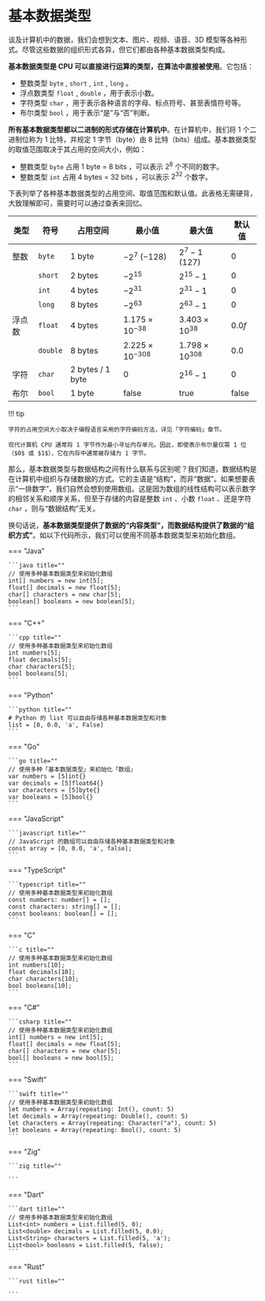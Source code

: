 # 基本数据类型

谈及计算机中的数据，我们会想到文本、图片、视频、语音、3D 模型等各种形式。尽管这些数据的组织形式各异，但它们都由各种基本数据类型构成。

**基本数据类型是 CPU 可以直接进行运算的类型，在算法中直接被使用**。它包括：

- 整数类型 `byte` , `short` , `int` , `long` 。
- 浮点数类型 `float` , `double` ，用于表示小数。
- 字符类型 `char` ，用于表示各种语言的字母、标点符号、甚至表情符号等。
- 布尔类型 `bool` ，用于表示“是”与“否”判断。

**所有基本数据类型都以二进制的形式存储在计算机中**。在计算机中，我们将 $1$ 个二进制位称为 $1$ 比特，并规定 $1$ 字节（byte）由 $8$ 比特（bits）组成。基本数据类型的取值范围取决于其占用的空间大小，例如：

- 整数类型 `byte` 占用 $1$ byte = $8$ bits ，可以表示 $2^{8}$ 个不同的数字。
- 整数类型 `int` 占用 $4$ bytes = $32$ bits ，可以表示 $2^{32}$ 个数字。

下表列举了各种基本数据类型的占用空间、取值范围和默认值。此表格无需硬背，大致理解即可，需要时可以通过查表来回忆。

<div class="center-table" markdown>

| 类型   | 符号     | 占用空间         | 最小值                   | 最大值                  | 默认值         |
| ------ | -------- | ---------------- | ------------------------ | ----------------------- | -------------- |
| 整数   | `byte`   | 1 byte           | $-2^7$ ($-128$)          | $2^7 - 1$ ($127$)       | $0$            |
|        | `short`  | 2 bytes          | $-2^{15}$                | $2^{15} - 1$            | $0$            |
|        | `int`    | 4 bytes          | $-2^{31}$                | $2^{31} - 1$            | $0$            |
|        | `long`   | 8 bytes          | $-2^{63}$                | $2^{63} - 1$            | $0$            |
| 浮点数 | `float`  | 4 bytes          | $1.175 \times 10^{-38}$  | $3.403 \times 10^{38}$  | $0.0 f$        |
|        | `double` | 8 bytes          | $2.225 \times 10^{-308}$ | $1.798 \times 10^{308}$ | $0.0$          |
| 字符   | `char`   | 2 bytes / 1 byte | $0$                      | $2^{16} - 1$            | $0$            |
| 布尔   | `bool`   | 1 byte           | $\text{false}$           | $\text{true}$           | $\text{false}$ |

</div>

!!! tip

    字符的占用空间大小取决于编程语言采用的字符编码方法，详见「字符编码」章节。
    
    现代计算机 CPU 通常将 1 字节作为最小寻址内存单元。因此，即使表示布尔量仅需 1 位（$0$ 或 $1$），它在内存中通常被存储为 1 字节。

那么，基本数据类型与数据结构之间有什么联系与区别呢？我们知道，数据结构是在计算机中组织与存储数据的方式。它的主语是“结构”，而非“数据”。如果想要表示“一排数字”，我们自然会想到使用数组。这是因为数组的线性结构可以表示数字的相邻关系和顺序关系，但至于存储的内容是整数 `int` 、小数 `float` 、还是字符 `char` ，则与“数据结构”无关。

换句话说，**基本数据类型提供了数据的“内容类型”，而数据结构提供了数据的“组织方式”**。如以下代码所示，我们可以使用不同基本数据类型来初始化数组。

=== "Java"

    ```java title=""
    // 使用多种基本数据类型来初始化数组
    int[] numbers = new int[5];
    float[] decimals = new float[5];
    char[] characters = new char[5];
    boolean[] booleans = new boolean[5];
    ```

=== "C++"

    ```cpp title=""
    // 使用多种基本数据类型来初始化数组
    int numbers[5];
    float decimals[5];
    char characters[5];
    bool booleans[5];
    ```

=== "Python"

    ```python title=""
    # Python 的 list 可以自由存储各种基本数据类型和对象
    list = [0, 0.0, 'a', False]
    ```

=== "Go"

    ```go title=""
    // 使用多种「基本数据类型」来初始化「数组」
    var numbers = [5]int{}
    var decimals = [5]float64{}
    var characters = [5]byte{}
    var booleans = [5]bool{}
    ```

=== "JavaScript"

    ```javascript title=""
    // JavaScript 的数组可以自由存储各种基本数据类型和对象
    const array = [0, 0.0, 'a', false];
    ```

=== "TypeScript"

    ```typescript title=""
    // 使用多种基本数据类型来初始化数组
    const numbers: number[] = [];
    const characters: string[] = [];
    const booleans: boolean[] = [];
    ```

=== "C"

    ```c title=""
    // 使用多种基本数据类型来初始化数组
    int numbers[10];
    float decimals[10];
    char characters[10];
    bool booleans[10];
    ```

=== "C#"

    ```csharp title=""
    // 使用多种基本数据类型来初始化数组
    int[] numbers = new int[5];
    float[] decimals = new float[5];
    char[] characters = new char[5];
    bool[] booleans = new bool[5];
    ```

=== "Swift"

    ```swift title=""
    // 使用多种基本数据类型来初始化数组
    let numbers = Array(repeating: Int(), count: 5)
    let decimals = Array(repeating: Double(), count: 5)
    let characters = Array(repeating: Character("a"), count: 5)
    let booleans = Array(repeating: Bool(), count: 5)
    ```

=== "Zig"

    ```zig title=""
    
    ```

=== "Dart"

    ```dart title=""
    // 使用多种基本数据类型来初始化数组
    List<int> numbers = List.filled(5, 0);
    List<double> decimals = List.filled(5, 0.0);
    List<String> characters = List.filled(5, 'a');
    List<bool> booleans = List.filled(5, false);
    ```

=== "Rust"

    ```rust title=""

    ```
